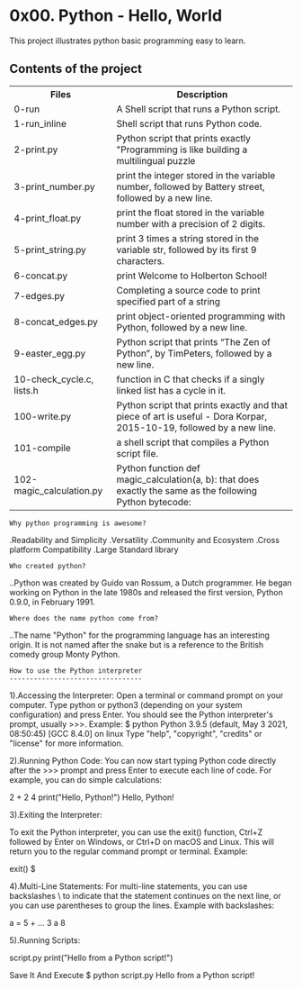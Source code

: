 # 0x00. Python - Hello, World

This project illustrates python basic programming easy to learn.

## Contents of the project
<table style="width:100%">
<tr>
    <th>Files</th>    <th>Description</th> </tr>
<tr> <td>0-run</td>    <td>A Shell script that runs a Python script.</td> </tr>
<tr> <td>1-run_inline</td> <td> Shell script that runs Python code.</td> </tr>
<tr> <td>2-print.py</td> <td>Python script that prints exactly "Programming is like building a multilingual puzzle</td> </tr>
<tr> <td>3-print_number.py</td> <td> print the integer stored in the variable number, followed by Battery street, followed by a new line.</td> </tr>
<tr> <td>4-print_float.py</td> <td>print the float stored in the variable number with a precision of 2 digits.</td> </tr>
<tr> <td>5-print_string.py</td> <td> print 3 times a string stored in the variable str, followed by its first 9 characters.</td> </tr>
<tr> <td>6-concat.py</td> <td>print Welcome to Holberton School!</td> </tr>
<tr> <td>7-edges.py</td> <td>Completing a source code to print specified part of a string</td> </tr>
<tr> <td>8-concat_edges.py</td> <td>print object-oriented programming with Python, followed by a new line.</td> </tr>
<tr> <td>9-easter_egg.py</td> <td>Python script that prints “The Zen of Python”, by TimPeters, followed by a new line.</td> </tr>
<tr> <td>10-check_cycle.c, lists.h</td> <td> function in C that checks if a singly linked list has a cycle in it.</td> </tr>
<tr> <td>100-write.py</td> <td>Python script that prints exactly and that piece of art is useful - Dora Korpar, 2015-10-19, followed by a new line.</td> </tr>
<tr> <td>101-compile</td> <td>a shell script that compiles a Python script file.</td> </tr>
<tr> <td>102-magic_calculation.py</td> 
<td>Python function def magic_calculation(a, b): that does exactly the same as the following Python bytecode:</td> </tr>
</table>


    Why python programming is awesome?
.Readability and Simplicity .Versatility .Community and Ecosystem .Cross platform Compatibility .Large Standard library

    Who created python?
..Python was created by Guido van Rossum, a Dutch programmer. He began working on Python in the late 1980s and released the first version, Python 0.9.0, in February 1991.

    Where does the name python come from?
..The name "Python" for the programming language has an interesting origin. It is not named after the snake but is a reference to the British comedy group Monty Python.

    How to use the Python interpreter
    ---------------------------------
1).Accessing the Interpreter: Open a terminal or command prompt on your computer. Type python or python3 (depending on your system configuration) and press Enter. You should see the Python interpreter's prompt, usually >>>. Example: $ python Python 3.9.5 (default, May 3 2021, 08:50:45) [GCC 8.4.0] on linux Type "help", "copyright", "credits" or "license" for more information.

2).Running Python Code: You can now start typing Python code directly after the >>> prompt and press Enter to execute each line of code. For example, you can do simple calculations:

2 + 2 4 print("Hello, Python!") Hello, Python!

3).Exiting the Interpreter:

To exit the Python interpreter, you can use the exit() function, Ctrl+Z followed by Enter on Windows, or Ctrl+D on macOS and Linux. This will return you to the regular command prompt or terminal. Example:

exit() $

4).Multi-Line Statements: For multi-line statements, you can use backslashes \ to indicate that the statement continues on the next line, or you can use parentheses to group the lines. Example with backslashes:

a = 5 +
... 3 a 8

5).Running Scripts:

script.py
print("Hello from a Python script!")

Save It And Execute $ python script.py Hello from a Python script!
